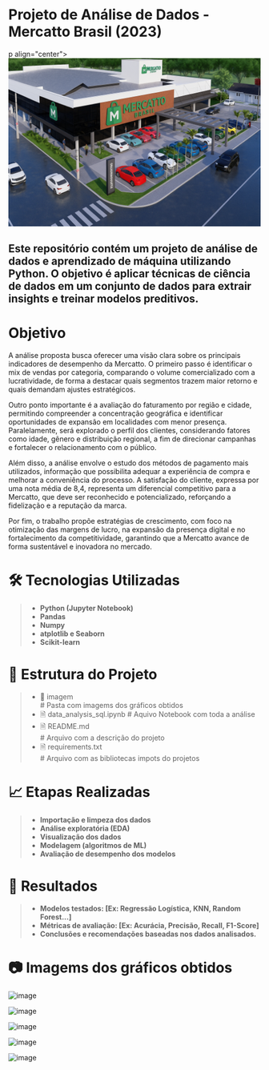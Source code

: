 # Projeto de Análise de Dados - Mercatto Brasil (2023)

p align="center">
  <img src="imagem/Mercatto Brasil.png" alt="Descrição da imagem">
</p>



## Este repositório contém um projeto de análise de dados e aprendizado de máquina utilizando Python. O objetivo é aplicar técnicas de ciência de dados em um conjunto de dados para extrair insights e treinar modelos preditivos.

# Objetivo

 A análise proposta busca oferecer uma visão clara sobre os principais indicadores de desempenho da Mercatto. O primeiro passo é identificar o mix de vendas por categoria, comparando o volume comercializado com a lucratividade, de forma a destacar quais segmentos trazem maior retorno e quais demandam ajustes estratégicos. 

 Outro ponto importante é a avaliação do faturamento por região e cidade, permitindo compreender a concentração geográfica e identificar oportunidades de expansão em localidades com menor presença. Paralelamente, será explorado o perfil dos clientes, considerando fatores como idade, gênero e distribuição regional, a fim de direcionar campanhas e fortalecer o relacionamento com o público. 

 Além disso, a análise envolve o estudo dos métodos de pagamento mais utilizados, informação que possibilita adequar a experiência de compra e melhorar a conveniência do processo. A satisfação do cliente, expressa por uma nota média de 8,4, representa um diferencial competitivo para a Mercatto, que deve ser reconhecido e potencializado, reforçando a fidelização e a reputação da marca. 
  
 Por fim, o trabalho propõe estratégias de crescimento, com foco na otimização das margens de lucro, na expansão da presença digital e no fortalecimento da competitividade, garantindo que a Mercatto avance de forma sustentável e inovadora no mercado.

# 🛠️ Tecnologias Utilizadas

>- __Python (Jupyter Notebook)__
>- __Pandas__
>- __Numpy__
>- __atplotlib e Seaborn__
>- __Scikit-learn__
#
# 📁 Estrutura do Projeto

>- 📂 imagem    
    # Pasta com imagems dos gráficos obtidos
>- 🗎 data_analysis_sql.ipynb
    # Aquivo Notebook com toda a análise
>- 🗎 README.md     
    # Arquivo com a descrição do projeto
>- 🗎 requirements.txt    
    # Arquivo com as bibliotecas impots do projetos
#
# 📈 Etapas Realizadas

>- __Importação e limpeza dos dados__
>- __Análise exploratória (EDA)__
>- __Visualização dos dados__
>- __Modelagem (algoritmos de ML)__
>- __Avaliação de desempenho dos modelos__
#
# 🧠 Resultados

>- __Modelos testados: [Ex: Regressão Logística, KNN, Random Forest...]__
>- __Métricas de avaliação: [Ex: Acurácia, Precisão, Recall, F1-Score]__
>- __Conclusões e recomendações baseadas nos dados analisados.__
#

# 📷  Imagems dos gráficos obtidos

![image](https://github.com/user-attachments/assets/1715658b-822f-49e6-8d59-66642a4a2c74)

![image](https://github.com/user-attachments/assets/b9b460a6-c9d7-45bb-bf55-16212267d3b1)

![image](https://github.com/user-attachments/assets/c3225975-a799-4279-b569-689c00b6963f)

![image](https://github.com/user-attachments/assets/d4a2c162-b779-4fd9-8d02-be6a5b11a197)

![image](https://github.com/user-attachments/assets/fc41a869-1f16-478c-9758-966529053b89)

